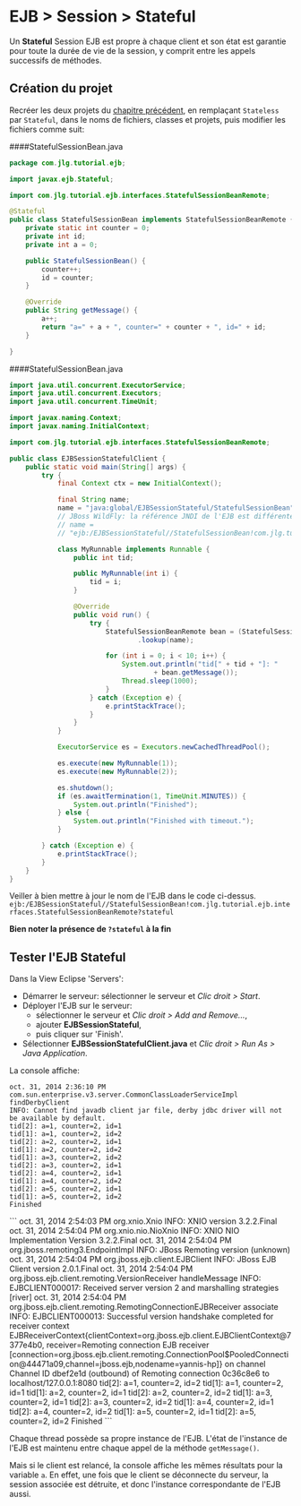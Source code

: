 EJB > Session > Stateful
=========================

Un **Stateful** Session EJB est propre à chaque client et son état est garantie
pour toute la durée de vie de la session, y comprit entre les appels successifs
de méthodes.

Création du projet
------------------

Recréer les deux projets du
[chapitre précédent]({{url('/cours/java_ee/02_ejb_session_stateless')}}),
en remplaçant `Stateless` par `Stateful`, dans le noms de fichiers, classes et
projets, puis modifier les fichiers comme suit:

####StatefulSessionBean.java
```java
package com.jlg.tutorial.ejb;

import javax.ejb.Stateful;

import com.jlg.tutorial.ejb.interfaces.StatefulSessionBeanRemote;

@Stateful
public class StatefulSessionBean implements StatefulSessionBeanRemote {
	private static int counter = 0;
	private int id;
	private int a = 0;

	public StatefulSessionBean() {
		counter++;
		id = counter;
	}

	@Override
	public String getMessage() {
		a++;
		return "a=" + a + ", counter=" + counter + ", id=" + id;
	}

}

```

####StatefulSessionBean.java
```java
import java.util.concurrent.ExecutorService;
import java.util.concurrent.Executors;
import java.util.concurrent.TimeUnit;

import javax.naming.Context;
import javax.naming.InitialContext;

import com.jlg.tutorial.ejb.interfaces.StatefulSessionBeanRemote;

public class EJBSessionStatefulClient {
	public static void main(String[] args) {
		try {
			final Context ctx = new InitialContext();

			final String name;
			name = "java:global/EJBSessionStateful/StatefulSessionBean";
			// JBoss WildFly: la référence JNDI de l'EJB est différente
			// name =
			// "ejb:/EJBSessionStateful//StatefulSessionBean!com.jlg.tutorial.ejb.interfaces.StatefulSessionBeanRemote?stateful";

			class MyRunnable implements Runnable {
				public int tid;

				public MyRunnable(int i) {
					tid = i;
				}

				@Override
				public void run() {
					try {
						StatefulSessionBeanRemote bean = (StatefulSessionBeanRemote) ctx
								.lookup(name);

						for (int i = 0; i < 10; i++) {
							System.out.println("tid[" + tid + "]: "
									+ bean.getMessage());
							Thread.sleep(1000);
						}
					} catch (Exception e) {
						e.printStackTrace();
					}
				}
			}

			ExecutorService es = Executors.newCachedThreadPool();

			es.execute(new MyRunnable(1));
			es.execute(new MyRunnable(2));

			es.shutdown();
			if (es.awaitTermination(1, TimeUnit.MINUTES)) {
				System.out.println("Finished");
			} else {
				System.out.println("Finished with timeout.");
			}

		} catch (Exception e) {
			e.printStackTrace();
		}
	}
}

```
<jboss>

Veiller à bien mettre à jour le nom de l'EJB dans le code ci-dessus.
`ejb:/EJBSessionStateful//StatefulSessionBean!com.jlg.tutorial.ejb.interfaces.StatefulSessionBeanRemote?stateful`

<warning/> **Bien noter la présence de `?stateful` à la fin**

</jboss>

Tester l'EJB Stateful
---------------------

Dans la View Eclipse 'Servers':

- Démarrer le serveur: sélectionner le serveur et *Clic droit > Start*.
- Déployer l'EJB sur le serveur:
	- sélectionner le serveur et *Clic droit > Add and Remove...*,
	- ajouter **EJBSessionStateful**,
	- puis cliquer sur 'Finish'.
- Sélectionner **EJBSessionStatefulClient.java** et
  *Clic droit > Run As > Java Application*.

La console affiche:

```
oct. 31, 2014 2:36:10 PM com.sun.enterprise.v3.server.CommonClassLoaderServiceImpl findDerbyClient
INFO: Cannot find javadb client jar file, derby jdbc driver will not be available by default.
tid[2]: a=1, counter=2, id=1
tid[1]: a=1, counter=2, id=2
tid[2]: a=2, counter=2, id=1
tid[1]: a=2, counter=2, id=2
tid[1]: a=3, counter=2, id=2
tid[2]: a=3, counter=2, id=1
tid[2]: a=4, counter=2, id=1
tid[1]: a=4, counter=2, id=2
tid[2]: a=5, counter=2, id=1
tid[1]: a=5, counter=2, id=2
Finished
```

<jboss>
```
oct. 31, 2014 2:54:03 PM org.xnio.Xnio <clinit>
INFO: XNIO version 3.2.2.Final
oct. 31, 2014 2:54:04 PM org.xnio.nio.NioXnio <clinit>
INFO: XNIO NIO Implementation Version 3.2.2.Final
oct. 31, 2014 2:54:04 PM org.jboss.remoting3.EndpointImpl <clinit>
INFO: JBoss Remoting version (unknown)
oct. 31, 2014 2:54:04 PM org.jboss.ejb.client.EJBClient <clinit>
INFO: JBoss EJB Client version 2.0.1.Final
oct. 31, 2014 2:54:04 PM org.jboss.ejb.client.remoting.VersionReceiver handleMessage
INFO: EJBCLIENT000017: Received server version 2 and marshalling strategies [river]
oct. 31, 2014 2:54:04 PM org.jboss.ejb.client.remoting.RemotingConnectionEJBReceiver associate
INFO: EJBCLIENT000013: Successful version handshake completed for receiver context EJBReceiverContext{clientContext=org.jboss.ejb.client.EJBClientContext@7377e4b0, receiver=Remoting connection EJB receiver [connection=org.jboss.ejb.client.remoting.ConnectionPool$PooledConnection@44471a09,channel=jboss.ejb,nodename=yannis-hp]} on channel Channel ID dbef2e1d (outbound) of Remoting connection 0c36c8e6 to localhost/127.0.0.1:8080
tid[2]: a=1, counter=2, id=2
tid[1]: a=1, counter=2, id=1
tid[1]: a=2, counter=2, id=1
tid[2]: a=2, counter=2, id=2
tid[1]: a=3, counter=2, id=1
tid[2]: a=3, counter=2, id=2
tid[1]: a=4, counter=2, id=1
tid[2]: a=4, counter=2, id=2
tid[1]: a=5, counter=2, id=1
tid[2]: a=5, counter=2, id=2
Finished
```
</jboss>

Chaque thread possède sa propre instance de l'EJB. L'état de l'instance de l'EJB
est maintenu entre chaque appel de la méthode `getMessage()`.

Mais si le client est relancé, la console affiche les mêmes résultats pour la
variable `a`. En effet, une fois que le client se déconnecte du serveur, la
session associée est détruite, et donc l'instance correspondante de l'EJB aussi.